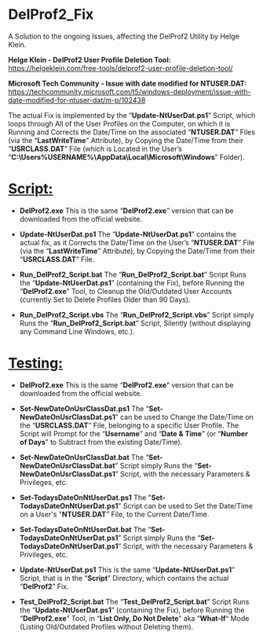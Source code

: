 # DelProf2_Fix
A Solution to the ongoing Issues, affecting the DelProf2 Utility by Helge Klein.

**Helge Klein - DelProf2 User Profile Deletion Tool:**
https://helgeklein.com/free-tools/delprof2-user-profile-deletion-tool/

**Microsoft Tech Community - Issue with date modified for NTUSER.DAT:**
https://techcommunity.microsoft.com/t5/windows-deployment/issue-with-date-modified-for-ntuser-dat/m-p/102438

The actual Fix is implemented by the “**Update-NtUserDat.ps1**” Script, which loops through All of the User Profiles on the Computer, on which it is Running and Corrects the Date/Time on the associated “**NTUSER.DAT**” Files (via the “**LastWriteTime**” Attribute), by Copying the Date/Time from their “**USRCLASS.DAT**” File (which is Located in the User’s “**C:\Users\%USERNAME%\AppData\Local\Microsoft\Windows**” Folder).

# <ins>Script:</ins>

- **DelProf2.exe**
This is the same “**DelProf2.exe**” version that can be downloaded from the official website.

- **Update-NtUserDat.ps1**
The “**Update-NtUserDat.ps1**” contains the actual fix, as it Corrects the Date/Time on the User’s “**NTUSER.DAT**” File (via the “**LastWriteTime**” Attribute), by Copying the Date/Time from their “**USRCLASS.DAT**” File.

- **Run_DelProf2_Script.bat**
The “**Run_DelProf2_Script.bat**” Script Runs the “**Update-NtUserDat.ps1**” (containing the Fix), before Running the “**DelProf2.exe**” Tool, to Cleanup the Old/Outdated User Accounts (currently Set to Delete Profiles Older than 90 Days).

- **Run_DelProf2_Script.vbs**
The “**Run_DelProf2_Script.vbs**” Script simply Runs the “**Run_DelProf2_Script.bat**” Script, Silently (without displaying any Command Line Windows, etc.).

# <ins>Testing:</ins>

- **DelProf2.exe**
This is the same “**DelProf2.exe**” version that can be downloaded from the official website.

- **Set-NewDateOnUsrClassDat.ps1**
The “**Set-NewDateOnUsrClassDat.ps1**” can be used to Change the Date/Time on the “**USRCLASS.DAT**” File, belonging to a specific User Profile. The Script will Prompt for the “**Username**” and “**Date & Time**” (or “**Number of Days**” to Subtract from the existing Date/Time).

- **Set-NewDateOnUsrClassDat.bat**
The “**Set-NewDateOnUsrClassDat.bat**” Script simply Runs the “**Set-NewDateOnUsrClassDat.ps1**” Script, with the necessary Parameters & Privileges, etc.

- **Set-TodaysDateOnNtUserDat.ps1**
The "**Set-TodaysDateOnNtUserDat.ps1**" Script can be used to Set the Date/Time on a User's "**NTUSER.DAT**" File, to the Current Date/Time.

- **Set-TodaysDateOnNtUserDat.bat**
The “**Set-TodaysDateOnNtUserDat.ps1**” Script simply Runs the “**Set-TodaysDateOnNtUserDat.ps1**” Script, with the necessary Parameters & Privileges, etc.

- **Update-NtUserDat.ps1**
This is the same “**Update-NtUserDat.ps1**” Script, that is in the “**Script**” Directory, which contains the actual “**DelProf2**” Fix.

- **Test_DelProf2_Script.bat**
The “**Test_DelProf2_Script.bat**” Script Runs the “**Update-NtUserDat.ps1**” (containing the Fix), before Running the “**DelProf2.exe**” Tool, in “**List Only, Do Not Delete**” aka “**What-If**“ Mode (Listing Old/Outdated Profiles without Deleting them).
